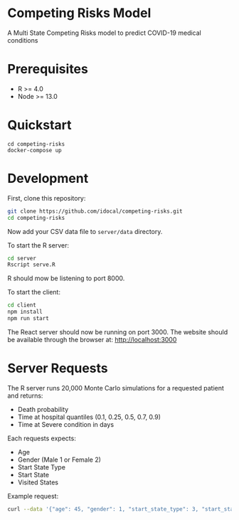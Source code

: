 # Competing Risks Model
A Multi State Competing Risks model to predict COVID-19 medical conditions

# Prerequisites
* R >= 4.0
* Node >= 13.0

# Quickstart
```
cd competing-risks
docker-compose up
```

# Development
First, clone this repository:
```sh
git clone https://github.com/idocal/competing-risks.git
cd competing-risks
```

Now add your CSV data file to `server/data` directory.

To start the R server:
```sh
cd server
Rscript serve.R
```

R should mow be listening to port 8000.

To start the client:
```sh
cd client
npm install
npm run start
```

The React server should now be running on port 3000. The website should be available through the browser at: [http://localhost:3000](http://localhost:3000)

# Server Requests
The R server runs 20,000 Monte Carlo simulations for a requested patient and returns:
* Death probability
* Time at hospital quantiles (0.1, 0.25, 0.5, 0.7, 0.9)
* Time at Severe condition in days

Each requests expects:
* Age
* Gender (Male 1 or Female 2)
* Start State Type
* Start State 
* Visited States

Example request:
```sh
curl --data '{"age": 45, "gender": 1, "start_state_type": 3, "start_state": 23, "states": [{"medicalState": 2, "hospital": 5}]}'  "http://localhost:8000/patient"
```
